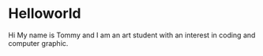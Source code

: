 # Helloworld

Hi My name is Tommy and I am an art student with an interest in coding and computer graphic.
